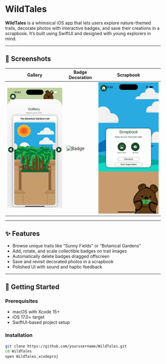 # WildTales

**WildTales** is a whimsical iOS app that lets users explore nature-themed trails, decorate photos with interactive badges, and save their creations in a scrapbook. It’s built using SwiftUI and designed with young explorers in mind.

---

## 📸 Screenshots

| Gallery | Badge Decoration | Scrapbook |
|--------|------------------|-----------|
| ![Gallery](screenshots/gallery.png) | ![Badge](screenshots/badge.png) | ![Scrapbook](screenshots/scrapbook.png) |

---

## ✨ Features

- Browse unique trails like “Sunny Fields” or “Botanical Gardens”
- Add, rotate, and scale collectible badges on trail images
- Automatically delete badges dragged offscreen
- Save and revisit decorated photos in a scrapbook
- Polished UI with sound and haptic feedback

---

## 🚀 Getting Started

### Prerequisites

- macOS with Xcode 15+
- iOS 17.0+ target
- SwiftUI-based project setup

### Installation

```bash
git clone https://github.com/yourusername/WildTales.git
cd WildTales
open WildTales.xcodeproj
